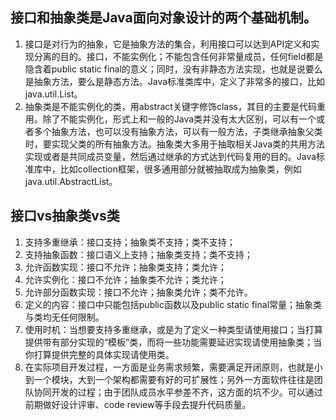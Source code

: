 ## 接口和抽象类是Java面向对象设计的两个基础机制。
1. 接口是对行为的抽象，它是抽象方法的集合，利用接口可以达到API定义和实现分离的目的。接口，不能实例化；不能包含任何非常量成员，任何field都是隐含着public static final的意义；同时，没有非静态方法实现，也就是说要么是抽象方法，要么是静态方法。Java标准类库中，定义了非常多的接口，比如java.util.List。
2. 抽象类是不能实例化的类，用abstract关键字修饰class，其目的主要是代码重用。除了不能实例化，形式上和一般的Java类并没有太大区别，可以有一个或者多个抽象方法，也可以没有抽象方法，可以有一般方法，子类继承抽象父类时，要实现父类的所有抽象方法。抽象类大多用于抽取相关Java类的共用方法实现或者是共同成员变量，然后通过继承的方式达到代码复用的目的。Java标准库中，比如collection框架，很多通用部分就被抽取成为抽象类，例如java.util.AbstractList。

## 接口vs抽象类vs类
1. 支持多重继承：接口支持；抽象类不支持；类不支持；
2. 支持抽象函数：接口语义上支持；抽象类支持；类不支持；
3. 允许函数实现：接口不允许；抽象类支持；类允许；
4. 允许实例化：接口不允许；抽象类不允许；类允许；
5. 允许部分函数实现：接口不允许；抽象类允许；类不允许。
6. 定义的内容：接口中只能包括public函数以及public static final常量；抽象类与类均无任何限制。
7. 使用时机：当想要支持多重继承，或是为了定义一种类型请使用接口；当打算提供带有部分实现的“模板”类，而将一些功能需要延迟实现请使用抽象类；当你打算提供完整的具体实现请使用类。
8. 在实际项目开发过程，一方面是业务需求频繁，需要满足开闭原则，也就是小到一个模块，大到一个架构都需要有好的可扩展性；另外一方面软件往往是团队协同开发的过程；由于团队成员水平参差不齐，这方面的坑不少。可以通过前期做好设计评审、code review等手段去提升代码质量。
